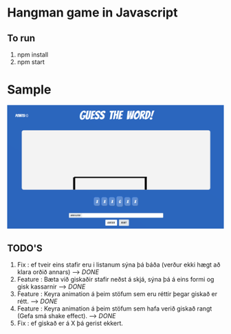 # Hangman game in Javascript

## To run

1. npm install
2. npm start

# Sample

![Sample](src/assets/img/hangmanimg.png)

## TODO'S

1. Fix : ef tveir eins stafir eru i listanum sýna þá báða (verður ekki hægt að klara orðið annars) --> _DONE_
2. Feature : Bæta við giskaðir stafir neðst á skjá, sýna þá á eins formi og gisk kassarnir --> _DONE_
3. Feature : Keyra animation á þeim stöfum sem eru réttir þegar giskað er rétt. --> _DONE_
4. Feature : Keyra animation á þeim stöfum sem hafa verið giskað rangt (Gefa smá shake effect). --> _DONE_
5. Fix : ef giskað er á X þá gerist ekkert.
